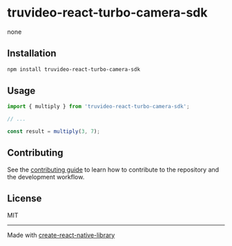 # truvideo-react-turbo-camera-sdk

none

## Installation

```sh
npm install truvideo-react-turbo-camera-sdk
```

## Usage


```js
import { multiply } from 'truvideo-react-turbo-camera-sdk';

// ...

const result = multiply(3, 7);
```


## Contributing

See the [contributing guide](CONTRIBUTING.md) to learn how to contribute to the repository and the development workflow.

## License

MIT

---

Made with [create-react-native-library](https://github.com/callstack/react-native-builder-bob)

